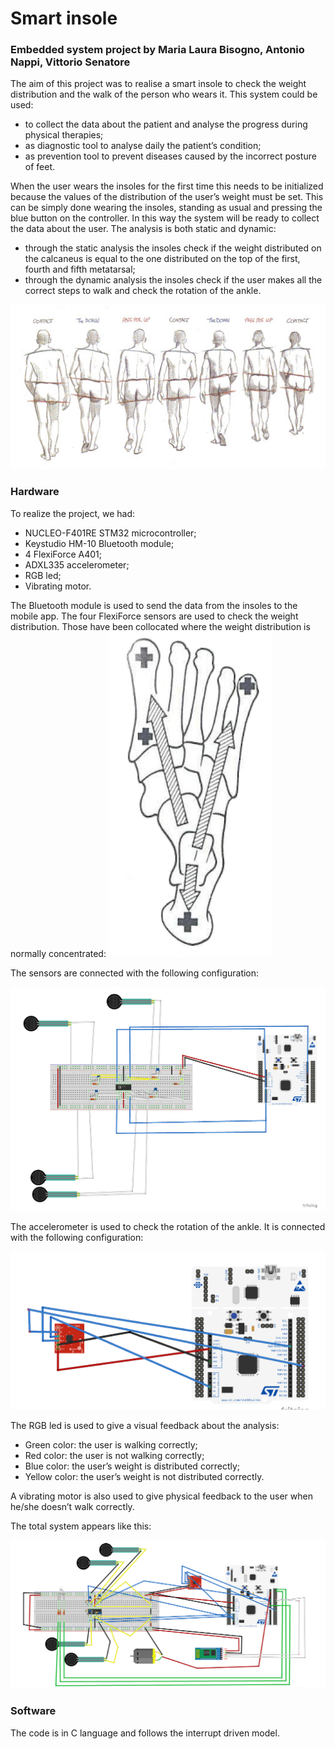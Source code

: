 # Smart insole
### Embedded system project by Maria Laura Bisogno, Antonio Nappi, Vittorio Senatore

The aim of this project was to realise a smart insole to check the weight distribution and the walk of the person who wears it. This system could be used:
- to collect the data about the patient and analyse the progress during physical therapies;
- as diagnostic tool to analyse daily the patient’s condition;
- as prevention tool to prevent diseases caused by the incorrect posture of feet.

When the user wears the insoles for the first time this needs to be initialized because the values of the distribution of the user’s weight must be set. This can be simply done wearing the insoles, standing as usual and pressing the blue button on the controller. 
In this way the system will be ready to collect the data about the user. 
The analysis is both static and dynamic:
- through the static analysis the insoles check if the weight distributed on the calcaneus is equal to the one distributed on the top of the first, fourth and fifth metatarsal;
- through the dynamic analysis the insoles check if the user makes all the correct steps to walk and check the rotation of the ankle.

![alt text](https://github.com/MallyDev/Smart-insole/blob/master/walk.jpg)

### Hardware
To realize the project, we had:
- NUCLEO-F401RE STM32 microcontroller;
- Keystudio HM-10 Bluetooth module;
- 4 FlexiForce A401;
- ADXL335 accelerometer;
- RGB led;
- Vibrating motor.

The Bluetooth module is used to send the data from the insoles to the mobile app.
The four FlexiForce sensors are used to check the weight distribution. Those have been collocated where the weight distribution is normally concentrated:
![alt text](https://github.com/MallyDev/Smart-insole/blob/master/foot.png)


The sensors are connected with the following configuration:

![alt text](https://github.com/MallyDev/Smart-insole/blob/master/force.png)

The accelerometer is used to check the rotation of the ankle. It is connected with the following configuration:

![alt text](https://github.com/MallyDev/Smart-insole/blob/master/acc.png)

The RGB led is used to give a visual feedback about the analysis:
- Green color: the user is walking correctly;
- Red color: the user is not walking correctly;
- Blue color: the user’s weight is distributed correctly;
- Yellow color: the user’s weight is not distributed correctly.

A vibrating motor is also used to give physical feedback to the user when he/she doesn’t walk correctly.

The total system appears like this:

![alt text](https://github.com/MallyDev/Smart-insole/blob/master/total.png)



### Software
The code is in C language and follows the interrupt driven model.
